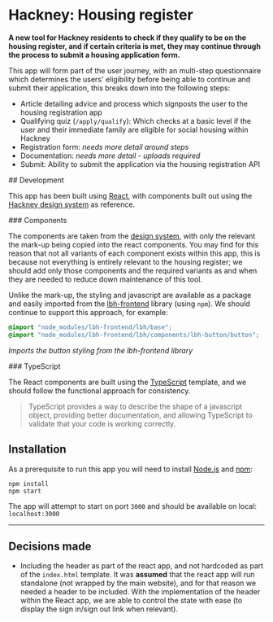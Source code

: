 # Hackney: Housing register

**A new tool for Hackney residents to check if they qualify to be on the housing register, and if certain criteria is met, they may continue through the process to submit a housing application form.**

This app will form part of the user journey, with an multi-step questionnaire which determines the users' eligibility before being able to continue and submit their application, this breaks down into the following steps:

- Article detailing advice and process which signposts the user to the housing registration app
- Qualifying quiz (`/apply/qualify`): Which checks at a basic level if the user and their immediate family are eligible for social housing within Hackney
- Registration form: *needs more detail around steps*
- Documentation: *needs more detail - uploads required*
- Submit: Ability to submit the application via the housing registration API

## Development

This app has been built using [React](https://create-react-app.dev), with components built out using the [Hackney design system](https://design-system.hackney.gov.uk/developing/react) as reference.

### Components

The components are taken from the [design system](https://design-system.hackney.gov.uk), with only the relevant the mark-up being copied into the react components. You may find for this reason that not all variants of each component exists within this app, this is because not everything is entirely relevant to the housing register; we should add only those components and the required variants as and when they are needed to reduce down maintenance of this tool.

Unlike the mark-up, the styling and javascript are available as a package and easily imported from the [lbh-frontend](https://github.com/LBHackney-IT/LBH-frontend) library (using `npm`). We should continue to support this approach, for example:

```scss
@import "node_modules/lbh-frontend/lbh/base";
@import "node_modules/lbh-frontend/lbh/components/lbh-button/button";
```

*Imports the button styling from the lbh-frontend library*

### TypeScript

The React components are built using the [TypeScript](https://www.typescriptlang.org) template, and we should follow the functional approach for consistency.

> TypeScript provides a way to describe the shape of a javascript object, providing better documentation, and allowing TypeScript to validate that your code is working correctly.

## Installation

As a prerequisite to run this app you will need to install [Node.js](https://nodejs.org/en/download) and [npm](https://docs.npmjs.com/cli/v7/commands/npm-install):

```
npm install
npm start
```

The app will attempt to start on port `3000` and should be available on local: `localhost:3000`

----

## Decisions made

- Including the header as part of the react app, and not hardcoded as part of the `index.html` template. It was **assumed** that the react app will run standalone (not wrapped by the main website), and for that reason we needed a header to be included. With the implementation of the header within the React app, we are able to control the state with ease (to display the sign in/sign out link when relevant).